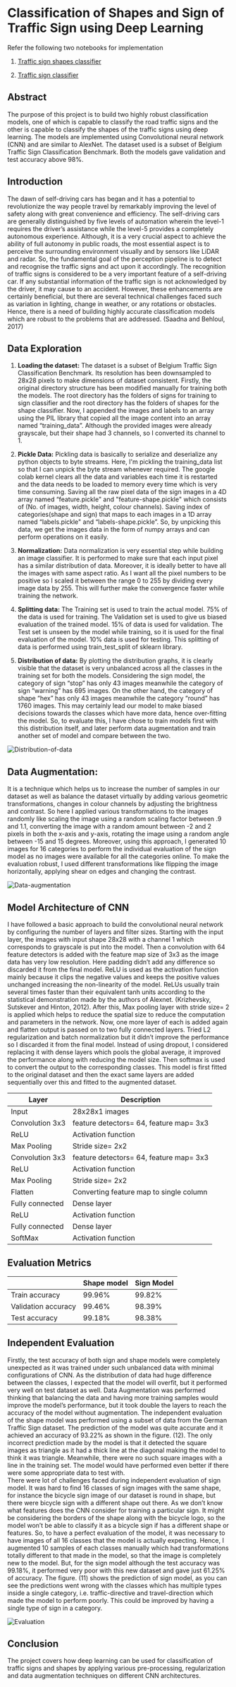 # Classification of Shapes and Sign of Traffic Sign using Deep Learning

Refer the following two notebooks for implementation

1. [Traffic sign shapes classifier](https://github.com/parekhjigar/Traffic-sign-classifier-cnn/blob/master/Traffic_sign_classification.ipynb)

2. [Traffic sign classifier](https://github.com/parekhjigar/Traffic-sign-classifier-cnn/blob/master/Traffic_sign_classification.ipynb)

## Abstract
The purpose of this project is to build two highly robust classification models, one of which is capable to classify the road traffic signs and the other is capable to classify the shapes of the traffic signs using deep learning. The models are implemented using Convolutional neural network (CNN) and are similar to AlexNet. The dataset used is a subset of Belgium Traffic Sign Classification Benchmark. Both the models gave validation and test accuracy above 98%.

## Introduction
The dawn of self-driving cars has began and it has a potential to revolutionize the way people travel by remarkably improving the level of safety along with great convenience and efficiency. The self-driving cars are generally distinguished by five levels of automation wherein the level-1 requires the driver’s assistance while the level-5 provides a completely autonomous experience. Although, it is a very crucial aspect to achieve the ability of full autonomy in public roads, the most essential aspect is to perceive the surrounding environment visually and by sensors like LiDAR and radar. So, the fundamental goal of the perception pipeline is to detect and recognise the traffic signs and act upon it accordingly.
The recognition of traffic signs is considered to be a very important feature of a self-driving car. If any substantial information of the traffic sign is not acknowledged by the driver, it may cause to an accident. However, these enhancements are certainly beneficial, but there are several technical challenges faced such as variation in lighting, change in weather, or any rotations or obstacles. Hence, there is a need of building highly accurate classification models which are robust to the problems that are addressed. (Saadna and Behloul, 2017)

## Data Exploration
1. **Loading the dataset:**
The dataset is a subset of Belgium Traffic Sign Classification Benchmark. Its resolution has been downsampled to 28x28 pixels to make dimensions of dataset consistent. Firstly, the original directory structure has been modified manually for training both the models. The root directory has the folders of signs for training to sign classifier and the root directory has the folders of shapes for the shape classifier. Now, I appended the images and labels to an array using the PIL library that copied all the image content into an array named “training_data”. Although the provided images were already grayscale, but their shape had 3 channels, so I converted its channel to 1.

2. **Pickle Data:**
Pickling data is basically to serialize and deserialize any python objects to byte streams. Here, I'm pickling the training_data list so that I can unpick the byte stream whenever required. The google colab kernel clears all the data and variables each time it is restarted and the data needs to be loaded to memory every time which is very time consuming. Saving all the raw pixel data of the sign images in a 4D array named “feature.pickle" and "feature-shape.pickle" which consists of (No. of images, width, height, colour channels). Saving index of categories(shape and sign) that maps to each images in a 1D array named “labels.pickle" and “labels-shape.pickle”. So, by unpicking this data, we get the images data in the form of numpy arrays and can perform operations on it easily.

3. **Normalization:**
Data normalization is very essential step while building an image classifier. It is performed to make sure that each input pixel has a similar distribution of data. Moreover, it is ideally better to have all the images with same aspect ratio. As I want all the pixel numbers to be positive so I scaled it between the range 0 to 255 by dividing every image data by 255. This will further make the convergence faster while training the network.

4. **Splitting data:**
The Training set is used to train the actual model. 75% of the data is used for training. The Validation set is used to give us biased evaluation of the trained model. 15% of data is used for validation. The Test set is unseen by the model while training, so it is used for the final evaluation of the model. 10% data is used for testing. This splitting of data is performed using train_test_split of sklearn library.

5. **Distribution of data:**
By plotting the distribution graphs, it is clearly visible that the dataset is very unbalanced across all the classes in the training set for both the models. Considering the sign model, the category of sign “stop” has only 43 images meanwhile the category of sign “warning” has 695 images. On the other hand, the category of shape “hex” has only 43 images meanwhile the category “round” has 1760 images. This may certainly lead our model to make biased decisions towards the classes which have more data, hence over-fitting the model. So, to evaluate this, I have chose to train models first with this distribution itself, and later perform data augmentation and train another set of model and compare between the two.

![Distribution-of-data](Distribution-of-data.png)

## Data Augmentation:
It is a technique which helps us to increase the number of samples in our dataset as well as balance the dataset virtually by adding various geometric transformations, changes in colour channels by adjusting the brightness and contrast. So here I applied various transformations to the images randomly like scaling the image using a random scaling factor between .9 and 1.1, converting the image with a random amount between -2 and 2 pixels in both the x-axis and y-axis, rotating the image using a random angle between -15 and 15 degrees. Moreover, using this approach, I generated 10 images for 16 categories to perform the individual evaluation of the sign model as no images were available for all the categories online. To make the evaluation robust, I used different transformations like flipping the image horizontally, applying shear on edges and changing the contrast.

![Data-augmentation](Data-augmentation.png)

## Model Architecture of CNN
I have followed a basic approach to build the convolutional neural network by configuring the number of layers and filter sizes. Starting with the input layer, the images with input shape 28x28 with a channel 1 which corresponds to grayscale is put into the model. Then a convolution with 64 feature detectors is added with the feature map size of 3x3 as the image data has very low resolution. Here padding didn’t add any difference so discarded it from the final model. ReLU is used as the activation function mainly because it clips the negative values and keeps the positive values unchanged increasing the non-linearity of the model. ReLUs usually train several times faster than their equivalent tanh units according to the statistical demonstration made by the authors of Alexnet. (Krizhevsky, Sutskever and Hinton, 2012). After this, Max pooling layer with stride size= 2 is applied which helps to reduce the spatial size to reduce the computation and parameters in the network. Now, one more layer of each is added again and flatten output is passed on to two fully connected layers. Tried L2 regularization and batch normalization but it didn’t improve the performance so I discarded it from the final model. Instead of using dropout, I considered replacing it with dense layers which pools the global average, it improved the performance along with reducing the model size. Then softmax is used to convert the output to the corresponding classes. This model is first fitted to the original dataset and then the exact same layers are added sequentially over this and fitted to the augmented dataset.
 
| Layer   | Description   | 
|---|---|
| Input  | 28x28x1 images  |
| Convolution 3x3  | feature detectors= 64, feature map= 3x3  |
| ReLU  |  Activation function |
| Max Pooling  | Stride size= 2x2  |
| Convolution 3x3  | feature detectors= 64, feature map= 3x3  |
| ReLU  | Activation function  |
|  Max Pooling | Stride size= 2x2  |
|  Flatten |  Converting feature map to single column |
| Fully connected  | Dense layer  |
| ReLU  | Activation function  |
| Fully connected  | Dense layer  |
| SoftMax  | Activation function  |

 
## Evaluation Metrics

|   | Shape model  |  Sign Model |
|---|---|---|
| Train accuracy  | 99.96%  |  99.82% |
| Validation accuracy  | 99.46%  |  98.39% |
| Test accuracy  | 99.18%  | 98.38%  |

## Independent Evaluation

Firstly, the test accuracy of both sign and shape models were completely unexpected as it was trained under such unbalanced data with minimal configurations of CNN. As the distribution of data had huge difference between the classes, I expected that the model will overfit, but it performed very well on test dataset as well. Data Augmentation was performed thinking that balancing the data and having more training samples would improve the model’s performance, but it took double the layers to reach the accuracy of the model without augmentation.
	The independent evaluation of the shape model was performed using a subset of data from the German Traffic Sign dataset. The prediction of the model was quite accurate and it achieved an accuracy of 93.22% as shown in the figure. (12). The only incorrect prediction made by the model is that it detected the square images as triangle as it had a thick line at the diagonal making the model to think it was triangle. Meanwhile, there were no such square images with a line in the training set. The model would have performed even better if there were some appropriate data to test with.	
	There were lot of challenges faced during independent evaluation of sign model. It was hard to find 16 classes of sign images with the same shape, for instance the bicycle sign image of our dataset is round in shape, but there were bicycle sign with a different shape out there. As we don’t know what features does the CNN consider for training a particular sign. It might be considering the borders of the shape along with the bicycle logo, so the model won’t be able to classify it as a bicycle sign if has a different shape or features. So, to have a perfect evaluation of the model, it was necessary to have images of all 16 classes that the model is actually expecting. Hence, I augmented 10 samples of each classes manually which had transformations totally different to that made in the model, so that the image is completely new to the model. But, for the sign model although the test accuracy was 99.18%, it performed very poor with this new dataset and gave just 61.25% of accuracy.
	The figure. (11) shows the prediction of sign model, as you can see the predictions went wrong with the classes which has multiple types inside a single category, i.e. traffic-directive and travel-direction which made the model to perform poorly. This could be improved by having a single type of sign in a category.
	
![Evaluation](Evaluation.png)

## Conclusion
The project covers how deep learning can be used for classification of traffic signs and shapes by applying various pre-processing, regularization and data augmentation techniques on different CNN architectures.




